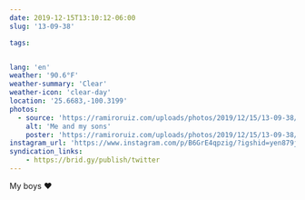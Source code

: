 ```yaml
---
date: 2019-12-15T13:10:12-06:00
slug: '13-09-38'

tags:


lang: 'en'
weather: '90.6°F'
weather-summary: 'Clear'
weather-icon: 'clear-day'
location: '25.6683,-100.3199'
photos:
  - source: 'https://ramiroruiz.com/uploads/photos/2019/12/15/13-09-38/me-and-my-sons.jpg'
    alt: 'Me and my sons'
    poster: 'https://ramiroruiz.com/uploads/photos/2019/12/15/13-09-38/poster.'
instagram_url: 'https://www.instagram.com/p/B6GrE4qpzig/?igshid=yen879jjztik'
syndication_links:
    - https://brid.gy/publish/twitter
---
```

My boys ♥️
